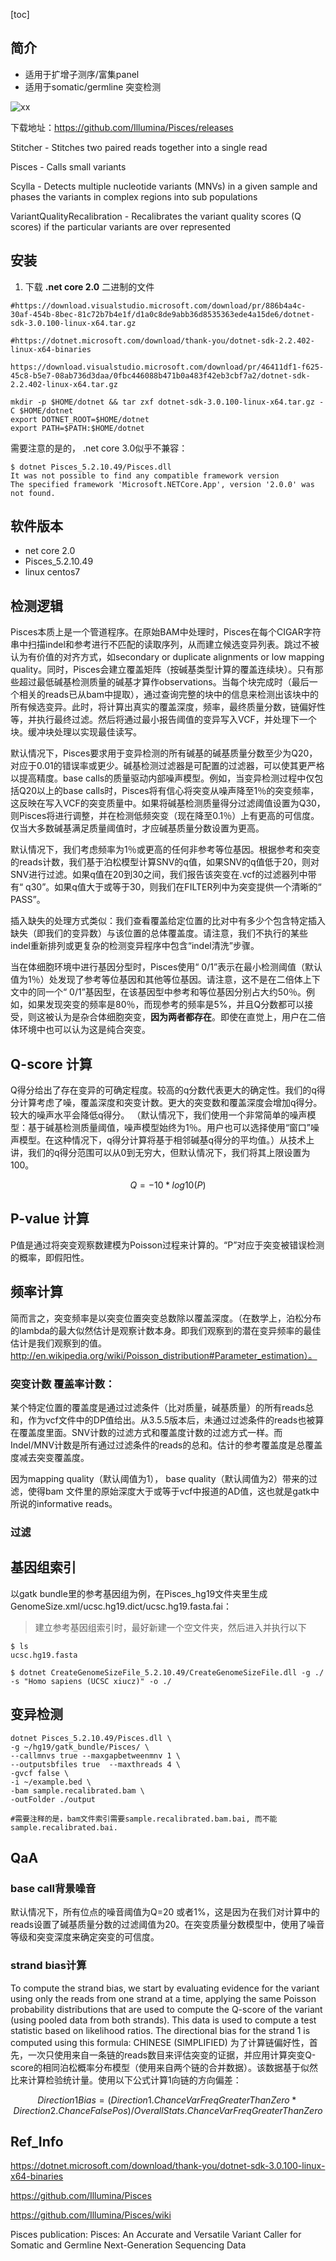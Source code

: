 [toc]

## 简介
+ 适用于扩增子测序/富集panel
+ 适用于somatic/germline 突变检测

![xx](https://github.com/xiucz/pics/blob/master/20190926.jpeg?raw=true)

下载地址：https://github.com/Illumina/Pisces/releases

Stitcher - Stitches two paired reads together into a single read

Pisces - Calls small variants

Scylla - Detects multiple nucleotide variants (MNVs) in a given sample and phases the variants in complex regions into sub populations

VariantQualityRecalibration - Recalibrates the variant quality scores (Q scores) if the particular variants are over represented


## 安装
1. 下载 **.net core 2.0** 二进制的文件
```
#https://download.visualstudio.microsoft.com/download/pr/886b4a4c-30af-454b-8bec-81c72b7b4e1f/d1a0c8de9abb36d8535363ede4a15de6/dotnet-sdk-3.0.100-linux-x64.tar.gz

#https://dotnet.microsoft.com/download/thank-you/dotnet-sdk-2.2.402-linux-x64-binaries

https://download.visualstudio.microsoft.com/download/pr/46411df1-f625-45c8-b5e7-08ab736d3daa/0fbc446088b471b0a483f42eb3cbf7a2/dotnet-sdk-2.2.402-linux-x64.tar.gz
```

```
mkdir -p $HOME/dotnet && tar zxf dotnet-sdk-3.0.100-linux-x64.tar.gz -C $HOME/dotnet
export DOTNET_ROOT=$HOME/dotnet
export PATH=$PATH:$HOME/dotnet
```
需要注意的是的， .net core 3.0似乎不兼容：
```
$ dotnet Pisces_5.2.10.49/Pisces.dll
It was not possible to find any compatible framework version
The specified framework 'Microsoft.NETCore.App', version '2.0.0' was not found.
```

## 软件版本
+ net core 2.0
+ Pisces_5.2.10.49
+ linux centos7

## 检测逻辑

Pisces本质上是一个管道程序。在原始BAM中处理时，Pisces在每个CIGAR字符串中扫描indel和参考进行不匹配的读取序列，从而建立候选变异列表。跳过不被认为有价值的对齐方式，如secondary or duplicate alignments or low mapping quality。同时，Pisces会建立覆盖矩阵（按碱基类型计算的覆盖连续块）。只有那些超过最低碱基检测质量的碱基才算作observations。当每个块完成时（最后一个相关的reads已从bam中提取），通过查询完整的块中的信息来检测出该块中的所有候选变异。此时，将计算出真实的覆盖深度，频率，最终质量分数，链偏好性等，并执行最终过滤。然后将通过最小报告阈值的变异写入VCF，并处理下一个块。缓冲块处理以实现最佳读写。

默认情况下，Pisces要求用于变异检测的所有碱基的碱基质量分数至少为Q20，对应于0.01的错误率或更少。碱基检测过滤器是可配置的过滤器，可以使其更严格以提高精度。base calls的质量驱动内部噪声模型。例如，当变异检测过程中仅包括Q20以上的base calls时，Pisces将有信心将突变从噪声降至1％的突变频率，这反映在写入VCF的突变质量中。如果将碱基检测质量得分过滤阈值设置为Q30，则Pisces将进行调整，并在检测低频突变（现在降至0.1％）上有更高的可信度。仅当大多数碱基满足质量阈值时，才应碱基质量分数设置为更高。 

默认情况下，我们考虑频率为1％或更高的任何非参考等位基因。根据参考和突变的reads计数，我们基于泊松模型计算SNV的q值，如果SNV的q值低于20，则对SNV进行过滤。如果q值在20到30之间，我们报告该突变在.vcf的过滤器列中带有“ q30”。如果q值大于或等于30，则我们在FILTER列中为突变提供一个清晰的“ PASS”。

插入缺失的处理方式类似：我们查看覆盖给定位置的比对中有多少个包含特定插入缺失（即我们的变异数）与该位置的总体覆盖度。请注意，我们不执行的某些indel重新排列或更复杂的检测变异程序中包含“indel清洗”步骤。

当在体细胞环境中进行基因分型时，Pisces使用“ 0/1”表示在最小检测阈值（默认值为1％）处发现了参考等位基因和其他等位基因。请注意，这不是在二倍体上下文中的同一个“ 0/1”基因型，在该基因型中参考和等位基因分别占大约50％。例如，如果发现突变的频率是80％，而现参考的频率是5%，并且Q分数都可以接受，则这被认为是杂合体细胞突变，**因为两者都存在**。即使在直觉上，用户在二倍体环境中也可以认为这是纯合突变。

## Q-score 计算

Q得分给出了存在变异的可确定程度。较高的q分数代表更大的确定性。我们的q得分计算考虑了噪，覆盖深度和突变计数。更大的突变数和覆盖深度会增加q得分。较大的噪声水平会降低q得分。 （默认情况下，我们使用一个非常简单的噪声模型：基于碱基检测质量阈值，噪声模型始终为1％。用户也可以选择使用“窗口”噪声模型。在这种情况下，q得分计算将基于相邻碱基q得分的平均值。）从技术上讲，我们的q得分范围可以从0到无穷大，但默认情况下，我们将其上限设置为100。
```math
Q = -10*log10(P)
```

## P-value 计算
P值是通过将突变观察数建模为Poisson过程来计算的。“P”对应于突变被错误检测的概率，即假阳性。

## 频率计算
简而言之，突变频率是以突变位置突变总数除以覆盖深度。（在数学上，泊松分布的lambda的最大似然估计是观察计数本身。即我们观察到的潜在变异频率的最佳估计是我们观察到的值。http://en.wikipedia.org/wiki/Poisson_distribution#Parameter_estimation）。

### 突变计数 覆盖率计数：

某个特定位置的覆盖度是通过过滤条件（比对质量，碱基质量）的所有reads总和，作为vcf文件中的DP值给出。从3.5.5版本后，未通过过滤条件的reads也被算在覆盖度里面。SNV计数的过滤方式和覆盖度计数的过滤方式一样。而Indel/MNV计数是所有通过过滤条件的reads的总和。估计的参考覆盖度是总覆盖度减去突变覆盖度。

因为mapping quality（默认阈值为1）， base quality（默认阈值为2）带来的过滤，使得bam 文件里的原始深度大于或等于vcf中报道的AD值，这也就是gatk中所说的informative reads。


### 过滤

## 基因组索引
以gatk bundle里的参考基因组为例，在Pisces_hg19文件夹里生成GenomeSize.xml/ucsc.hg19.dict/ucsc.hg19.fasta.fai：
> 建立参考基因组索引时，最好新建一个空文件夹，然后进入并执行以下

```
$ ls
ucsc.hg19.fasta

$ dotnet CreateGenomeSizeFile_5.2.10.49/CreateGenomeSizeFile.dll -g ./ -s "Homo sapiens (UCSC xiucz)" -o ./
```
## 变异检测
```
dotnet Pisces_5.2.10.49/Pisces.dll \
-g ~/hg19/gatk_bundle/Pisces/ \
--callmnvs true --maxgapbetweenmnv 1 \
--outputsbfiles true  --maxthreads 4 \
-gvcf false \
-i ~/example.bed \
-bam sample.recalibrated.bam \
-outFolder ./output   

#需要注释的是，bam文件索引需要sample.recalibrated.bam.bai, 而不能sample.recalibrated.bai.
```

## QaA
### base call背景噪音
默认情况下，所有位点的噪音阈值为Q=20 或者1%，这是因为在我们对计算中的reads设置了碱基质量分数的过滤阈值为20。在突变质量分数模型中，使用了噪音等级和突变深度来确定突变的可信度。

### strand bias计算
To compute the strand bias, we start by evaluating evidence for the variant using only the reads from one strand at a time, applying the same Poisson probability distributions that are used to compute the Q-score of the variant (using pooled data from both strands). This data is used to compute a test statistic based on likelihood ratios. The directional bias for the strand 1 is computed using this formula:
CHINESE (SIMPLIFIED)
为了计算链偏好性，首先，一次只使用来自一条链的reads数目来评估突变的证据，并应用计算突变Q-score的相同泊松概率分布模型（使用来自两个链的合并数据）。该数据基于似然比来计算检验统计量。使用以下公式计算1向链的方向偏差：
```math
Direction1Bias = (Direction1.ChanceVarFreqGreaterThanZero * Direction2.ChanceFalsePos) / OverallStats.ChanceVarFreqGreaterThanZero
```

## Ref_Info
https://dotnet.microsoft.com/download/thank-you/dotnet-sdk-3.0.100-linux-x64-binaries

https://github.com/Illumina/Pisces

https://github.com/Illumina/Pisces/wiki

Pisces publication: Pisces: An Accurate and Versatile Variant Caller for Somatic and Germline Next-Generation Sequencing Data